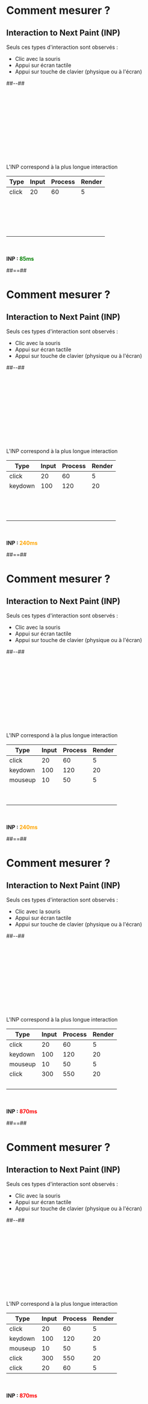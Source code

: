 <!-- .slide: class="two-column with-code " -->

# Comment mesurer ?

## Interaction to Next Paint (INP)

Seuls ces types d'interaction sont observés :

- Clic avec la souris
- Appui sur écran tactile
- Appui sur touche de clavier (physique ou à l'écran)

##--##

<div style="margin-top: 205px;">

L'INP correspond à la plus longue interaction

<div>

| Type   | Input | Process | Render |
| ------ | ----- | ------- | ------ |
| click  | 20    | 60      | 5      |
| &nbsp; |       |         |        |
| &nbsp; |       |         |        |
| &nbsp; |       |         |        |
| &nbsp; |       |         |        |

</div>

<strong style="margin-top: 50px; display: block;">INP : <span style="color: green">85ms</span></strong>

</div>
<!-- .element: class="fragment" data-fragment-index="1"-->

##==##

<!-- .slide: class="two-column with-code " -->

# Comment mesurer ?

## Interaction to Next Paint (INP)

Seuls ces types d'interaction sont observés :

- Clic avec la souris
- Appui sur écran tactile
- Appui sur touche de clavier (physique ou à l'écran)

##--##

<div style="margin-top: 205px;">

L'INP correspond à la plus longue interaction

<div>

| Type    | Input | Process | Render |
| ------- | ----- | ------- | ------ |
| click   | 20    | 60      | 5      |
| keydown | 100   | 120     | 20     |
| &nbsp;  |       |         |        |
| &nbsp;  |       |         |        |
| &nbsp;  |       |         |        |

</div>

<strong style="margin-top: 50px; display: block;">INP : <span style="color: orange">240ms</span></strong>

</div>

##==##

<!-- .slide: class="two-column with-code " -->

# Comment mesurer ?

## Interaction to Next Paint (INP)

Seuls ces types d'interaction sont observés :

- Clic avec la souris
- Appui sur écran tactile
- Appui sur touche de clavier (physique ou à l'écran)

##--##

<div style="margin-top: 205px;">

L'INP correspond à la plus longue interaction

<div >

| Type    | Input | Process | Render |
| ------- | ----- | ------- | ------ |
| click   | 20    | 60      | 5      |
| keydown | 100   | 120     | 20     |
| mouseup | 10    | 50      | 5      |
| &nbsp;  |       |         |        |
| &nbsp;  |       |         |        |

</div>

<strong style="margin-top: 50px; display: block;">INP : <span style="color: orange">240ms</span></strong>

</div>

##==##

<!-- .slide: class="two-column with-code " -->

# Comment mesurer ?

## Interaction to Next Paint (INP)

Seuls ces types d'interaction sont observés :

- Clic avec la souris
- Appui sur écran tactile
- Appui sur touche de clavier (physique ou à l'écran)

##--##

<div style="margin-top: 205px;">

L'INP correspond à la plus longue interaction

<div >

| Type    | Input | Process | Render |
| ------- | ----- | ------- | ------ |
| click   | 20    | 60      | 5      |
| keydown | 100   | 120     | 20     |
| mouseup | 10    | 50      | 5      |
| click   | 300   | 550     | 20     |
| &nbsp;  |       |         |        |

</div>

<strong style="margin-top: 50px; display: block;">INP : <span style="color: red">870ms</span></strong>

</div>

##==##

<!-- .slide: class="two-column with-code " -->

# Comment mesurer ?

## Interaction to Next Paint (INP)

Seuls ces types d'interaction sont observés :

- Clic avec la souris
- Appui sur écran tactile
- Appui sur touche de clavier (physique ou à l'écran)

##--##

<div style="margin-top: 205px;">

L'INP correspond à la plus longue interaction

<div>

| Type    | Input | Process | Render |
| ------- | ----- | ------- | ------ |
| click   | 20    | 60      | 5      |
| keydown | 100   | 120     | 20     |
| mouseup | 10    | 50      | 5      |
| click   | 300   | 550     | 20     |
| click   | 20    | 60      | 5      |

</div>

<strong style="margin-top: 50px; display: block;">INP : <span style="color: red">870ms</span></strong>

</div>
